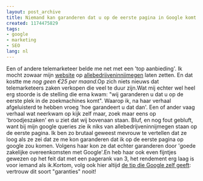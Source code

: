 ```yaml
---
layout: post_archive
title: Niemand kan garanderen dat u op de eerste pagina in Google komt
created: 1174475829
tags:
- google
- marketing
- SEO
lang: nl
---
```

Een of andere telemarketeer belde me net met een 'top aanbieding'. Ik mocht zowaar mijn [website](http://webschuur.com/) op [allebedrijveninnijmegen](http://www.allebedrijveninnijmegen.nl/) laten zetten. En dat kostte me _nog geen €25 per maand_.Op zich niets nieuws dat telemarketeers zaken verkopen die veel te duur zijn.Wat mij echter wel heel erg stoorde is de stelling die erna kwam: "wij garanderen u dat u op de eerste plek in de zoekmachines komt". Waarop ik, na haar verhaal afgeluisterd te hebben vroeg 'hoe garandeert u dat dan'. Een of ander vaag verhaal wat neerkwam op kijk zelf maar, zoek maar eens op 'broodjeszaken' en u ziet dat wij bovenaan staan. Bluf, en nog fout gebluft, want bij mijn google  queries zie ik niks van allebedrijveninnijmegen staan op de eerste pagina. Ik ben zo brutaal geweest mevrouw te vertellen dat ze loog als ze zei dat ze me kon garanderen dat ik op de eerste pagina op google zou komen. Volgens haar kon ze dat echter garanderen door 'goede zakelijke overeenkomsten met Google'.En heb haar ook even fijntjes gewezen op het feit dat met een pagerank van 3, het rendement erg laag is voor iemand als ik.Kortom, volg ook hier altijd [de tip die Google zelf geeft](http://www.google.com/support/webmasters/bin/answer.py?answer=35291): vertrouw dit soort "garanties" nooit!
